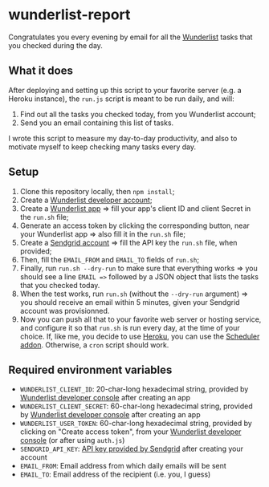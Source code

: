 # wunderlist-report

Congratulates you every evening by email for all the [Wunderlist](http://wunderlist.com) tasks that you checked during the day.

## What it does

After deploying and setting up this script to your favorite server (e.g. a Heroku instance), the `run.js` script is meant to be run daily, and will:

1. Find out all the tasks you checked today, from you Wunderlist account;
2. Send you an email containing this list of tasks.

I wrote this script to measure my day-to-day productivity, and also to motivate myself to keep checking many tasks every day.

## Setup

1. Clone this repository locally, then `npm install`;
2. Create a [Wunderlist developer account](https://developer.wunderlist.com);
3. Create a [Wunderlist app](https://developer.wunderlist.com/apps) => fill your app's client ID and client Secret in the `run.sh` file;
4. Generate an access token by clicking the corresponding button, near your Wunderlist app => also fill it in the `run.sh` file;
5. Create a [Sendgrid account](https://sendgrid.com) => fill the API key the `run.sh` file, when provided;
6. Then, fill the `EMAIL_FROM` and `EMAIL_TO` fields of `run.sh`;
7. Finally, run `run.sh --dry-run` to make sure that everything works => you should see a line `EMAIL =>` followed by a JSON object that lists the tasks that you checked today.
8. When the test works, run `run.sh` (without the `--dry-run` argument) => you should receive an email within 5 minutes, given your Sendgrid account was provisionned.
9. Now you can push all that to your favorite web server or hosting service, and configure it so that `run.sh` is run every day, at the time of your choice. If, like me, you decide to use [Heroku](http://heroku.com), you can use the [Scheduler addon](https://scheduler.heroku.com). Otherwise, a `cron` script should work.

## Required environment variables

- `WUNDERLIST_CLIENT_ID`: 20-char-long hexadecimal string, provided by [Wunderlist developer console](https://developer.wunderlist.com/apps) after creating an app
- `WUNDERLIST_CLIENT_SECRET`: 60-char-long hexadecimal string, provided by [Wunderlist developer console](https://developer.wunderlist.com/apps) after creating an app
- `WUNDERLIST_USER_TOKEN`: 60-char-long hexadecimal string, provided by clicking on "Create access token", from your [Wunderlist developer console](https://developer.wunderlist.com/apps) (or after using `auth.js`)
- `SENDGRID_API_KEY`: [API key provided by Sendgrid](https://sendgrid.com/docs/User_Guide/Settings/api_keys.html) after creating your account
- `EMAIL_FROM`: Email address from which daily emails will be sent
- `EMAIL_TO`: Email address of the recipient (i.e. you, I guess)
